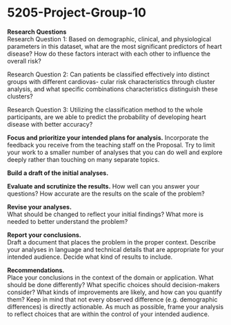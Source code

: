 # 5205-Project-Group-10

**Research Questions**  
Research Question 1:
Based on demographic, clinical, and physiological parameters in this dataset, what are the most significant predictors of heart disease? How do these factors interact with each other to influence the overall risk?

Research Question 2:
Can patients be classified effectively into distinct groups with different cardiovas- cular risk characteristics through cluster analysis, and what specific combinations characteristics distinguish these clusters?

Research Question 3:
Utilizing the classification method to the whole participants, are we able to predict the probability of developing heart disease with better accuracy?  

**Focus and prioritize your intended plans for analysis.** 
Incorporate the feedback you receive from the teaching staff on the Proposal.  Try to limit your work to a smaller number of analyses that you can do well and explore deeply rather than touching on many separate topics.

**Build a draft of the initial analyses.**  
  
**Evaluate and scrutinize the results.**
How well can you answer your questions?  How accurate are the results on the scale of the problem? 

**Revise your analyses.**   
What should be changed to reflect your initial findings? What more is needed to better understand the problem?

**Report your conclusions.**   
Draft a document that places the problem in the proper context. Describe your analyses in language and technical details that are appropriate for your intended audience. Decide what kind of results to include.

**Recommendations.**  
Place your conclusions in the context of the domain or application. What should be done differently? What specific choices should decision-makers consider? What kinds of improvements are likely, and how can you quantify them? Keep in mind that not every observed difference (e.g. demographic differences) is directly actionable. As much as possible, frame your analysis to reflect choices that are within the control of your intended audience.
